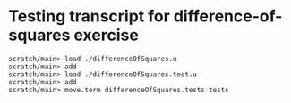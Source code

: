 # Testing transcript for difference-of-squares exercise

```ucm
scratch/main> load ./differenceOfSquares.u
scratch/main> add
scratch/main> load ./differenceOfSquares.test.u
scratch/main> add
scratch/main> move.term differenceOfSquares.tests tests
```
